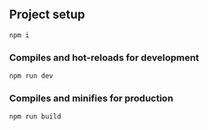 ## Project setup

```
npm i
```

### Compiles and hot-reloads for development

```
npm run dev
```

### Compiles and minifies for production

```
npm run build
```

